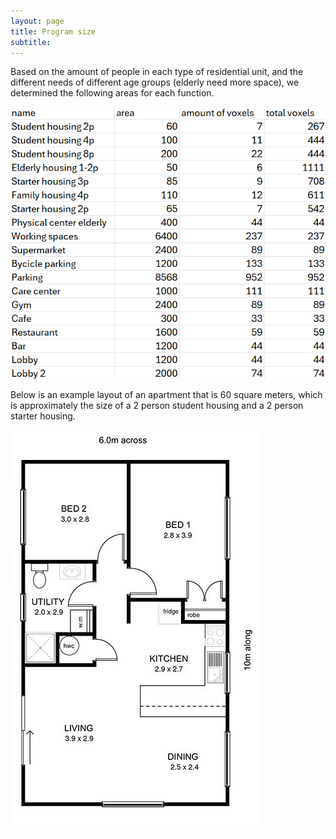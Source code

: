 ```yaml
---
layout: page
title: Program size
subtitle: 
---
```


Based on the amount of people in each type of residential unit, and the different needs of different age groups (elderly need more space), we determined the following areas for each function.

![program size](/assets/img/program_size.png)

Below is an example layout of an apartment that is 60 square meters, which is approximately the size of a 2 person student housing and a 2 person starter housing.

![example 60m2](/assets/img/60m2.jpg)